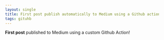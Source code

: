 ```yaml
---
layout: single
title: First post publish automatically to Medium using a Github action
tags: gituhb
---
```


**First post** published to Medium using a custom Github Action!
